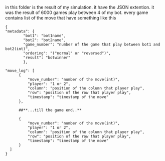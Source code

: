 in this folder is the result of my simulation. it have the JSON extention. it was the result of 6000 games play between 4 of my bot. every game contains list of the move that have something like this

    {
    "metadata": {
            "bot1": "bot1name",
            "bot2": "bot2name",
            "game_number": "number of the game that play between bot1 and bot2(int)",
            "ordering": "("normal" or "reversed")",
            "result": "botwinner"
            },
  
    "move_log": [
          {
              "move_number": "number of the move(int)",
              "player": "1 or 2",
              "column": "position of the column that player play",
              "row": "position of the row that player play",
              "timestamp": "timestamp of the move"
          },
  
          ##**...till the game end..**
  
          {
              "move_number": "number of the move(int)",
              "player": "1 or 2",
              "column": "position of the column that player play",
              "row": "position of the row that player play",
              "timestamp": "timestamp of the move"
          }
      ]
    }
